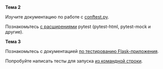 **Тема 2**

Изучите документацию по работе с [conftest.py](https://docs.pytest.org/en/6.2.x/fixture.html#scope-sharing-fixtures-across-classes-modules-packages-or-session).

Познакомьтесь [с расширениями](https://docs.pytest.org/en/7.0.x/reference/plugin_list.html#plugin-list) pytest (pytest-html, pytest-mock и другие).


**Тема 3**

Познакомьтесь с документацией [по тестированию Flask-приложения](https://flask.palletsprojects.com/en/2.0.x/testing/).

Попробуйте написать тесты для запуска [из командной строки](https://flask.palletsprojects.com/en/2.0.x/testing/#running-commands-with-the-cli-runner).